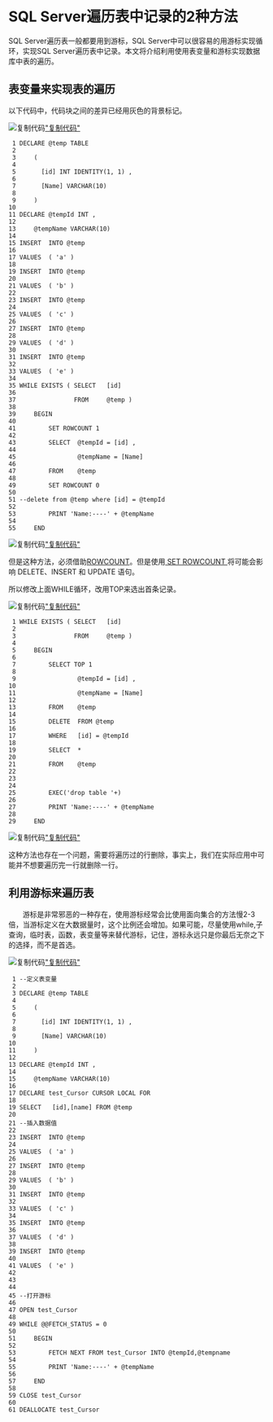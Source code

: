 # SQL Server遍历表中记录的2种方法

SQL Server遍历表一般都要用到游标，SQL Server中可以很容易的用游标实现循环，实现SQL Server遍历表中记录。本文将介绍利用使用表变量和游标实现数据库中表的遍历。

## **表变量来实现表的遍历**

以下代码中，代码块之间的差异已经用灰色的背景标记。

![复制代码](copycode[1]-20220901154833-rimhvp2.gif)[&quot;复制代码&quot;]("复制代码")

```
 1 DECLARE @temp TABLE
 2 
 3     (
 4 
 5       [id] INT IDENTITY(1, 1) ,
 6 
 7       [Name] VARCHAR(10)
 8 
 9     )  
10 
11 DECLARE @tempId INT ,
12 
13     @tempName VARCHAR(10)  
14 
15 INSERT  INTO @temp
16 
17 VALUES  ( 'a' )  
18 
19 INSERT  INTO @temp
20 
21 VALUES  ( 'b' )  
22 
23 INSERT  INTO @temp
24 
25 VALUES  ( 'c' )  
26 
27 INSERT  INTO @temp
28 
29 VALUES  ( 'd' )  
30 
31 INSERT  INTO @temp
32 
33 VALUES  ( 'e' )  
34 
35 WHILE EXISTS ( SELECT   [id]
36 
37                FROM     @temp )
38 
39     BEGIN  
40 
41         SET ROWCOUNT 1   
42 
43         SELECT  @tempId = [id] ,
44 
45                 @tempName = [Name]
46 
47         FROM    @temp  
48 
49         SET ROWCOUNT 0  
50 
51 --delete from @temp where [id] = @tempId  
52 
53         PRINT 'Name:----' + @tempName  
54 
55     END 
```

![复制代码](copycode[1]-20220901154833-0ff2wyx.gif)[&quot;复制代码&quot;]("复制代码")

但是这种方法，必须借助[ROWCOUNT](http://msdn.microsoft.com/zh-cn/library/ms188774.aspx)。但是使用[ SET ROWCOUNT ](http://msdn.microsoft.com/zh-cn/library/ms188774.aspx)将可能会影响 DELETE、INSERT 和 UPDATE 语句。

所以修改上面WHILE循环，改用TOP来选出首条记录。

![复制代码](copycode[1]-20220901154833-t39wcgb.gif)[&quot;复制代码&quot;]("复制代码")

```
 1 WHILE EXISTS ( SELECT   [id]
 2 
 3                FROM     @temp )
 4 
 5     BEGIN  
 6 
 7         SELECT TOP 1
 8 
 9                 @tempId = [id] ,
10 
11                 @tempName = [Name]
12 
13         FROM    @temp  
14 
15         DELETE  FROM @temp
16 
17         WHERE   [id] = @tempId  
18 
19         SELECT  *
20 
21         FROM    @temp
22 
23   
24 
25         EXEC('drop table '+)
26 
27         PRINT 'Name:----' + @tempName  
28 
29     END 
```

![复制代码](copycode[1]-20220901154833-kj9iqnx.gif)[&quot;复制代码&quot;]("复制代码")

这种方法也存在一个问题，需要将遍历过的行删除，事实上，我们在实际应用中可能并不想要遍历完一行就删除一行。

## **利用游标来遍历表**

　　游标是非常邪恶的一种存在，使用游标经常会比使用面向集合的方法慢2-3倍，当游标定义在大数据量时，这个比例还会增加。如果可能，尽量使用while,子查询，临时表，函数，表变量等来替代游标，记住，游标永远只是你最后无奈之下的选择，而不是首选。

![复制代码](copycode[1]-20220901154833-mwuknda.gif)[&quot;复制代码&quot;]("复制代码")

```
 1 --定义表变量
 2 
 3 DECLARE @temp TABLE
 4 
 5     (
 6 
 7       [id] INT IDENTITY(1, 1) ,
 8 
 9       [Name] VARCHAR(10)
10 
11     )  
12 
13 DECLARE @tempId INT ,
14 
15     @tempName VARCHAR(10)  
16 
17 DECLARE test_Cursor CURSOR LOCAL FOR
18 
19 SELECT   [id],[name] FROM @temp
20 
21 --插入数据值
22 
23 INSERT  INTO @temp
24 
25 VALUES  ( 'a' )  
26 
27 INSERT  INTO @temp
28 
29 VALUES  ( 'b' )  
30 
31 INSERT  INTO @temp
32 
33 VALUES  ( 'c' )  
34 
35 INSERT  INTO @temp
36 
37 VALUES  ( 'd' )  
38 
39 INSERT  INTO @temp
40 
41 VALUES  ( 'e' )  
42 
43  
44 
45 --打开游标
46 
47 OPEN test_Cursor
48 
49 WHILE @@FETCH_STATUS = 0
50 
51     BEGIN  
52 
53         FETCH NEXT FROM test_Cursor INTO @tempId,@tempname
54 
55         PRINT 'Name:----' + @tempName  
56 
57     END 
58 
59 CLOSE test_Cursor
60 
61 DEALLOCATE test_Cursor
```
